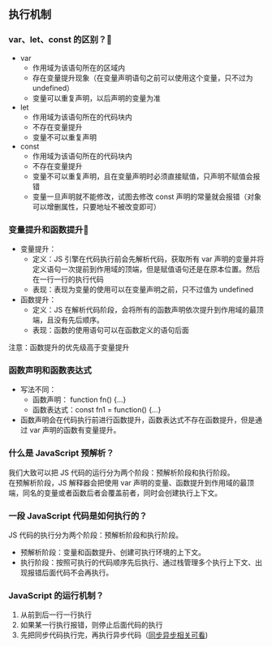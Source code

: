 ## 执行机制

### var、let、const 的区别？:star2:

- var
  - 作用域为该语句所在的区域内
  - 存在变量提升现象（在变量声明语句之前可以使用这个变量，只不过为 undefined）
  - 变量可以重复声明，以后声明的变量为准
- let
  - 作用域为该语句所在的代码块内
  - 不存在变量提升
  - 变量不可以重复声明
- const
  - 作用域为该语句所在的代码块内
  - 不存在变量提升
  - 变量不可以重复声明，且在变量声明时必须直接赋值，只声明不赋值会报错
  - 变量一旦声明就不能修改，试图去修改 const 声明的常量就会报错（对象可以增删属性，只要地址不被改变即可）

### 变量提升和函数提升:star2:

- 变量提升：
  - 定义：JS 引擎在代码执行前会先解析代码，获取所有 var 声明的变量并将定义语句一次提前到作用域的顶端，但是赋值语句还是在原本位置。然后在一行一行的执行代码
  - 表现：表现为变量的使用可以在变量声明之前，只不过值为 undefined
- 函数提升：
  - 定义：JS 在解析代码阶段，会将所有的函数声明依次提升到作用域的最顶端，且没有先后顺序。
  - 表现：函数的使用语句可以在函数定义的语句后面

注意：函数提升的优先级高于变量提升

### 函数声明和函数表达式

- 写法不同：
  - 函数声明： function fn() {...}
  - 函数表达式：const fn1 = function() {...}
- 函数声明会在代码执行前进行函数提升，函数表达式不存在函数提升，但是通过 var 声明的函数有变量提升。

### 什么是 JavaScript 预解析？

我们大致可以把 JS 代码的运行分为两个阶段：预解析阶段和执行阶段。      
在预解析阶段，JS 解释器会把使用 var 声明的变量、函数提升到作用域的最顶端，同名的变量或者函数后者会覆盖前者，同时会创建执行上下文。

### 一段 JavaScript 代码是如何执行的？

JS 代码的执行分为两个阶段：预解析阶段和执行阶段。

- 预解析阶段：变量和函数提升、创建可执行环境的上下文。
- 执行阶段：按照可执行的代码顺序先后执行、通过栈管理多个执行上下文、出现报错后面代码不会再执行。

### JavaScript 的运行机制？

1. 从前到后一行一行执行
2. 如果某一行执行报错，则停止后面代码的执行
3. 先把同步代码执行完，再执行异步代码（[同步异步相关可看](/JS/同步异步.html/))

